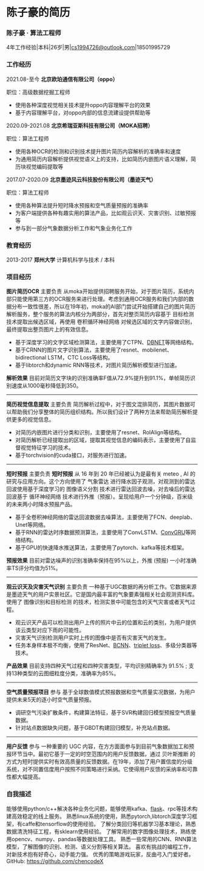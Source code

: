# 陈子豪的简历

### 陈子豪 · 算法工程师

4年工作经验|本科|26岁|男|[cs1994726@outlook.com](mailto:cs1994726@outlook.com)|18501995729

### 工作经历

2021.08-至今
**北京欧珀通信有限公司（oppo）**

职位：高级数据挖掘工程师

- 使用各种深度视觉相关技术提升oppo内容理解平台的效果
- 基于内容理解平台，对oppo内部的信息流建设提供帮助等

2020.09-2021.08
**北京希瑞亚斯科技有限公司（MOKA招聘）**

职位：算法工程师

- 使用各种OCR的检测和识别技术提升图片简历内容解析的准确率和速度
- 为通用简历内容解析提供视觉语义上的支持，比如简历内嵌图片语义理解，简历块视觉编码提取等

2017.07-2020.09 
**北京墨迹风云科技股份有限公司（墨迹天气）**

职位：算法工程师

- 使用各种算法提升短时降水预报和空气质量预报的准确率
- 为客户端提供各种有趣实用的算法产品，比如观云识天、灾害识别、过敏预报等
- 参与到一部分气象数据分析工作和气象业务化工作

### 教育经历

2013-2017 
**郑州大学** 
计算机科学与技术 / 本科

### 项目经历

**图片简历OCR** 主要负责 
从moka开始提供招聘服务开始，对于图片简历，系统内部只能使用第三方的OCR服务来进行处理。考虑到通用OCR服务和我们内部的数据分布一致性很差，所以在19年初，moka的AI部门尝试开始搭建自己的图片简历解析服务，整个服务的算法内核分为两部分，首先对整页简历内容基于 目标检测 技术提取出候选区域，再使用 卷积循环神经网络 对候选区域的文字内容做识别，最终提取出整页图片上的有效信息。

- 基于深度学习的文字区域检测算法，主要使用了CTPN、[DBNET](https://github.com/chencodeX/DB)等网络结构。
- 基于CRNN的图片文字识别算法，主要使用了resnet、mobilenet、bidirectional LSTM，CTC Loss等结构。
- 基于libtorch和dynamic RNN等技术，对图片简历解析模型进行加速。

**解析效果** 目前对简历文字块的识别准确率F值从72.9%提升到91.1%，单帧简历识别速度从1000毫秒降低到350。

------

**简历视觉信息提取** 主要负责 
简历解析过程中，对于图文混排简历，其图片数据可以帮助我们分享整体的简历组织结构。所以我们设计了两种方法来帮助简历解析提供更多的视觉信息。

- 对简历内嵌图片进行分类和识别，主要使用了resnet、RoIAlign等结构。
- 对简历解析已经提取出的区域，提取其视觉信息的编码表示，主要使用了自监督视觉特征学习的技术。
- 基于torchvision的cuda接口，对服务进行加速。

------

**短时预报** 主要负责 
**短时预报** 从 16 年到 20 年已经被认为是最有关 meteo , AI 的研究与应用方向。这个方向使用了 气象雷达 进行降水因子观测，对观测到的雷达回波使用基于深度学习的 图像语义分割 技术进行雷达回波去噪，对去噪后的雷达回波基于 循环神经网络 技术进行外推（预报）。呈现给用户一个分钟级，百米级的未来两小时降水预报产品。

- 基于全卷积神经网络的雷达回波数据去噪算法，主要使用了FCN、deeplab、Unet等网络。
- 基于RNN的雷达时序数据预测算法，主要使用了ConvLSTM、[ConvGRU](https://github.com/chencodeX/RNN_Pytorch)等网络结构。
- 基于GPU的快速降水推送算法，主要使用了pytorch、kafka等技术框架。

**预报效果** 目前对雷达噪声的识别准确率保持在95%以上，外推 (预报) 一小时准确率TS评分均值为51%。

------

**观云识天及灾害天气识别** 主要负责 
一种基于UGC数据的再分析工作。它数据来源是墨迹天气的用户实景社区。它是国内最丰富的气象要素强相关社会观测资料库。使用了 图像识别和目标检测 的技术，检测实景中可能包含的天气灾害或者天气过程。

- 观云识天产品可以检测出用户上传的照片中云的位置和云的类别，为用户提供该云类型对应下雨的可能性。
- 灾害天气识别检测用户实时上传的图像中是否有灾害天气的发生。
- 任务本身样本极不均衡，使用了ResNet、[BCNN](https://github.com/chencodeX/Bilinear_CNN_dog_classifi)、[triplet loss](https://github.com/chencodeX/triplet-loss-pytorch)、多级分类器等技术。

**产品效果** 目前支持四种天气过程和四种灾害类型，平均识别精确率为 91.5% ; 支持13种类型的云图细粒度分类，准确率为85%。

------

**空气质量预报项目** 参与 
基于全球数值模式预报数据和空气质量实况数据，为用户提供未来5天的逐小时空气质量预报。

- 调研空气污染扩散条件，构建算法特征，基于SVR构建回归模型预报空气质量数据。
- 针对站点数据缺失问题，基于GBDT构建回归模型，补充站点数据。

------

**用户反馈** 参与 
一种重要的 UGC 内容，在方方面面参与到目前气象数据加工和预报环节当中。最初它基于一定的时空范围内的用户反馈数据，通过 贝叶斯推断 的方式为短时提供实时有效高质量的反馈数据。在19年，添加了用户置信度的分级系统，对不同置信度用户按照不同策略进行采纳。它使得用户反馈的采纳率和可靠性都大幅提高。

### 自我描述

能够使用python/c++解决各种业务化问题，能够使用kafka、[flask](https://github.com/chencodeX/XianYun)、rpc等技术构建高效稳定的线上服务。 
熟悉linux系统的使用，熟悉pytorch,libtorch深度学习框架，有caffe和tensorflow的使用经验。 
了解分类回归等机器学习基本理论，熟悉数据清洗特征工程，有sklearn使用经验。 
了解常用的数字图像处理技术，熟练使用opencv、numpy、pandas等数据处理工具。 
熟悉一些常用的CNN、RNN算法模型，了解图像的识别、检测、语义分割等相关算法。 
喜欢有挑战的编程工作，对新技术抱有好奇心，动手能力强。 
优秀的策略游戏玩家，反曲弓入门爱好者。 
GitHub: <https://github.com/chencodeX>